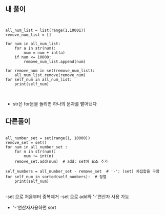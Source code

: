 
## 내 풀이

<pre>
<code>

all_num_list = list(range(1,10001))
remove_num_list = []

for num in all_num_list:
    for a in str(num):
        num = num + int(a)
    if num <= 10000:
        remove_num_list.append(num)

for remove_num in set(remove_num_list):
    all_num_list.remove(remove_num)
for self_num in all_num_list:
    print(self_num)

</code>
</pre>
- str은 for문을 돌리면 하나의 문자를 뱉어낸다


## 다른풀이

<pre>
<code>
all_number_set = set(range(1, 10000))
remove_set = set()
for num in all_number_set :
    for n in str(num):
        num += int(n)
    remove_set.add(num)  # add: set에 요소 추가

self_numbers = all_number_set - remove_set  # '-': (set) 차집합을 구함
for self_num in sorted(self_numbers):  # 정렬
    print(self_num)
</code>
</pre>

-set 으로 처음부터 중복제거
-set 으로 add와 '-'연산자 사용 가능
- '-'연산자사용하면 sort
